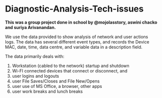 # Diagnostic-Analysis-Tech-issues
**This was a group project done in school by @mojolasstory, aswini chacko and suriya Arivanandan.**

We use the data provided to show analysis of network and user actions logs.
The data has several different event types, and records the Device
MAC, date, time, data centre, and variable data in a description field.

The data primarily deals with:
1) Workstation (cabled to the network) startup and shutdown
2) Wi-FI connected devices that connect or disconnect, and
3) user logins and logouts
4) user File Saves/Closes and File New/Opens
5) user use of MS Office, a browser, other apps
6) user work breaks and lunch breaks
